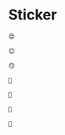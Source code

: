 # Sticker
```javascript
😍
```
```javascript
😊
```
```javascript
🙃
```
```javascript
🤔
```
```javascript
🥲
```
```javascript
🤩
```
```javascript
🥰
```
